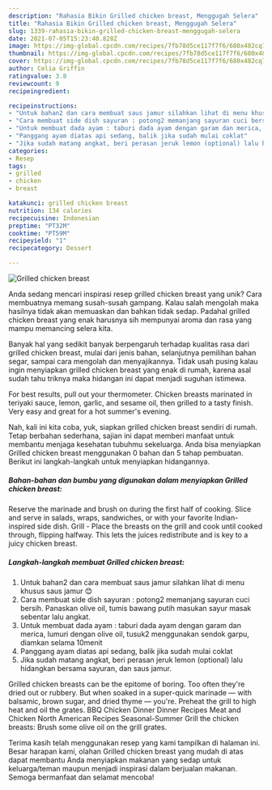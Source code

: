 ```yaml
---
description: "Rahasia Bikin Grilled chicken breast, Menggugah Selera"
title: "Rahasia Bikin Grilled chicken breast, Menggugah Selera"
slug: 1339-rahasia-bikin-grilled-chicken-breast-menggugah-selera
date: 2021-07-05T15:23:40.828Z
image: https://img-global.cpcdn.com/recipes/7fb78d5ce117f7f6/680x482cq70/grilled-chicken-breast-foto-resep-utama.jpg
thumbnail: https://img-global.cpcdn.com/recipes/7fb78d5ce117f7f6/680x482cq70/grilled-chicken-breast-foto-resep-utama.jpg
cover: https://img-global.cpcdn.com/recipes/7fb78d5ce117f7f6/680x482cq70/grilled-chicken-breast-foto-resep-utama.jpg
author: Celia Griffin
ratingvalue: 3.8
reviewcount: 9
recipeingredient:

recipeinstructions:
- "Untuk bahan2 dan cara membuat saus jamur silahkan lihat di menu khusus saus jamur 😊"
- "Cara membuat side dish sayuran : potong2 memanjang sayuran cuci bersih. Panaskan olive oil, tumis bawang putih masukan sayur masak sebentar lalu angkat."
- "Untuk membuat dada ayam : taburi dada ayam dengan garam dan merica, lumuri dengan olive oil, tusuk2 menggunakan sendok garpu, diamkan selama 10menit"
- "Panggang ayam diatas api sedang, balik jika sudah mulai coklat"
- "Jika sudah matang angkat, beri perasan jeruk lemon (optional) lalu hidangkan bersama sayuran, dan saus jamur."
categories:
- Resep
tags:
- grilled
- chicken
- breast

katakunci: grilled chicken breast 
nutrition: 134 calories
recipecuisine: Indonesian
preptime: "PT32M"
cooktime: "PT59M"
recipeyield: "1"
recipecategory: Dessert

---
```



![Grilled chicken breast](https://img-global.cpcdn.com/recipes/7fb78d5ce117f7f6/680x482cq70/grilled-chicken-breast-foto-resep-utama.jpg)

Anda sedang mencari inspirasi resep grilled chicken breast yang unik? Cara membuatnya memang susah-susah gampang. Kalau salah mengolah maka hasilnya tidak akan memuaskan dan bahkan tidak sedap. Padahal grilled chicken breast yang enak harusnya sih mempunyai aroma dan rasa yang mampu memancing selera kita.

Banyak hal yang sedikit banyak berpengaruh terhadap kualitas rasa dari grilled chicken breast, mulai dari jenis bahan, selanjutnya pemilihan bahan segar, sampai cara mengolah dan menyajikannya. Tidak usah pusing kalau ingin menyiapkan grilled chicken breast yang enak di rumah, karena asal sudah tahu triknya maka hidangan ini dapat menjadi suguhan istimewa.

For best results, pull out your thermometer. Chicken breasts marinated in teriyaki sauce, lemon, garlic, and sesame oil, then grilled to a tasty finish. Very easy and great for a hot summer&#39;s evening.


Nah, kali ini kita coba, yuk, siapkan grilled chicken breast sendiri di rumah. Tetap berbahan sederhana, sajian ini dapat memberi manfaat untuk membantu menjaga kesehatan tubuhmu sekeluarga. Anda bisa menyiapkan Grilled chicken breast menggunakan 0 bahan dan 5 tahap pembuatan. Berikut ini langkah-langkah untuk menyiapkan hidangannya.

<!--inarticleads1-->

##### Bahan-bahan dan bumbu yang digunakan dalam menyiapkan Grilled chicken breast:



Reserve the marinade and brush on during the first half of cooking. Slice and serve in salads, wraps, sandwiches, or with your favorite Indian-inspired side dish. Grill - Place the breasts on the grill and cook until cooked through, flipping halfway. This lets the juices redistribute and is key to a juicy chicken breast. 

<!--inarticleads2-->

##### Langkah-langkah membuat Grilled chicken breast:

1. Untuk bahan2 dan cara membuat saus jamur silahkan lihat di menu khusus saus jamur 😊
1. Cara membuat side dish sayuran : potong2 memanjang sayuran cuci bersih. Panaskan olive oil, tumis bawang putih masukan sayur masak sebentar lalu angkat.
1. Untuk membuat dada ayam : taburi dada ayam dengan garam dan merica, lumuri dengan olive oil, tusuk2 menggunakan sendok garpu, diamkan selama 10menit
1. Panggang ayam diatas api sedang, balik jika sudah mulai coklat
1. Jika sudah matang angkat, beri perasan jeruk lemon (optional) lalu hidangkan bersama sayuran, dan saus jamur.


Grilled chicken breasts can be the epitome of boring. Too often they&#39;re dried out or rubbery. But when soaked in a super-quick marinade — with balsamic, brown sugar, and dried thyme — you&#39;re. Preheat the grill to high heat and oil the grates. BBQ Chicken Dinner Dinner Recipes Meat and Chicken North American Recipes Seasonal-Summer Grill the chicken breasts: Brush some olive oil on the grill grates. 

Terima kasih telah menggunakan resep yang kami tampilkan di halaman ini. Besar harapan kami, olahan Grilled chicken breast yang mudah di atas dapat membantu Anda menyiapkan makanan yang sedap untuk keluarga/teman maupun menjadi inspirasi dalam berjualan makanan. Semoga bermanfaat dan selamat mencoba!
